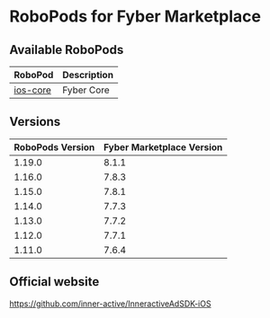 # RoboPods for Fyber Marketplace

## Available RoboPods

| RoboPod                           | Description                               |
|-----------------------------------|-------------------------------------------|
| [ios-core](ios-core/)             | Fyber Core                                |

## Versions

| RoboPods Version  | Fyber Marketplace Version |
|-------------------|---------------------------|
| 1.19.0            | 8.1.1                     |
| 1.16.0            | 7.8.3                     |
| 1.15.0            | 7.8.1                     |
| 1.14.0            | 7.7.3                     |
| 1.13.0            | 7.7.2                     |
| 1.12.0            | 7.7.1                     |
| 1.11.0            | 7.6.4                     |

## Official website

https://github.com/inner-active/InneractiveAdSDK-iOS